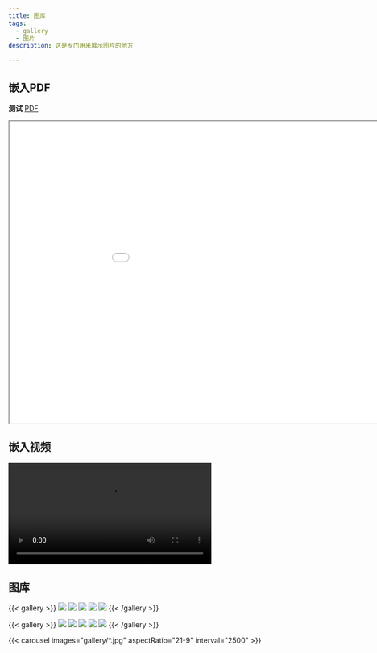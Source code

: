 ```yaml
---
title: 图库
tags:
  - gallery
  - 图片
description: 这是专门用来展示图片的地方

---
```


## 嵌入PDF

**测试**
[PDF](gallery/第一章.pdf)

<iframe 
  src="gallery/第一章.pdf" 
  width="200%" 
  height="600px"
>
  <p>您的浏览器不支持PDF预览，请<a href="./assets/pdfs/第一章.pdf">下载文件</a></p>
</iframe>

## 嵌入视频

<video controls width="80%">
  <source src="./gallery/TimeShiftSystems.mp4" type="video/mp4">
</video>

## 图库

{{< gallery >}}
  <img src="gallery/Manim.jpg"  />
  <img src="gallery/banner_1.jpg"  />
  <img src="gallery/banner_2.jpg"  />
  <img src="gallery/banner_3.jpg"  />
  <img src="gallery/code.gif"  />
{{< /gallery >}}



{{< gallery >}}
  <img src="gallery/code.gif" class="grid-w50 md:grid-w33 xl:grid-w25" />
  <img src="gallery/banner_3.jpg" class="grid-w50 md:grid-w33 xl:grid-w25" />
  <img src="gallery/banner_2.jpg" class="grid-w50 md:grid-w33 xl:grid-w25" />
  <img src="gallery/banner_1.jpg" class="grid-w50 md:grid-w33 xl:grid-w25" />
  <img src="gallery/Manim.jpg" class="grid-w50 md:grid-w33 xl:grid-w25" />
{{< /gallery >}}


{{< carousel images="gallery/*.jpg" aspectRatio="21-9" interval="2500" >}}





